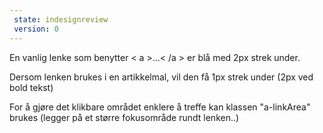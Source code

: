 ```yaml
---
 state: indesignreview
 version: 0
---
```

En vanlig lenke som benytter < a >...< /a > er blå med 2px strek under.

Dersom lenken brukes i en artikkelmal, vil den få 1px strek under (2px ved bold tekst)

For å gjøre det klikbare området enklere å treffe kan klassen "a-linkArea" brukes (legger på et større fokusområde rundt lenken..)
